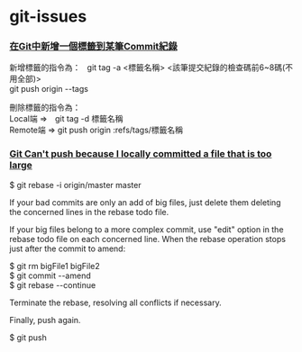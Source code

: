 # git-issues

### [在Git中新增一個標籤到某筆Commit紀錄](http://chshman310222.pixnet.net/blog/post/172006035-%5B%E7%89%88%E6%8E%A7%5D-%E5%A6%82%E4%BD%95%E5%9C%A8git%E4%B8%AD%E6%96%B0%E5%A2%9E%E4%B8%80%E5%80%8B%E6%A8%99%E7%B1%A4%E5%88%B0%E6%9F%90%E7%AD%86commit%E7%B4%80)
新增標籤的指令為：   
git tag -a <標籤名稱> <該筆提交紀錄的檢查碼前6~8碼(不用全部)>   
git push origin --tags   

刪除標籤的指令為：   
Local端  =>　git tag -d 標籤名稱   
Remote端 =>  git push origin :refs/tags/標籤名稱   
    
   
### [Git Can't push because I locally committed a file that is too large](http://stackoverflow.com/questions/35947835/cant-push-because-i-locally-committed-a-file-that-is-too-large) 
  
  $ git rebase -i origin/master master   
  
If your bad commits are only an add of big files, just delete them deleting the concerned lines in the rebase todo file.  
  
If your big files belong to a more complex commit, use "edit" option in the rebase todo file on each concerned line. When the rebase operation stops just after the commit to amend:  
 
  $ git rm bigFile1 bigFile2  
  $ git commit --amend  
  $ git rebase --continue  
 
Terminate the rebase, resolving all conflicts if necessary.  

Finally, push again.  

  $ git push 

